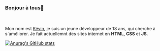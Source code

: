 ### Bonjour à tous👋

</b>
</font>
<br />
<br />
Mon nom est <a href="https://kevin-dev.me" target="_blank">Kévin</a>, je suis un jeune développeur de 18 ans, qui cherche à s'améliorer. Je fait actuellemnt des sites internet en <strong>HTML</strong>, <strong>CSS</strong> et <strong>JS</strong>.

[![Anurag's GitHub stats](https://github-readme-stats.vercel.app/api?username=Drosscend&show_icons=true&theme=radical)](https://github.com/anuraghazra/github-readme-stats)
